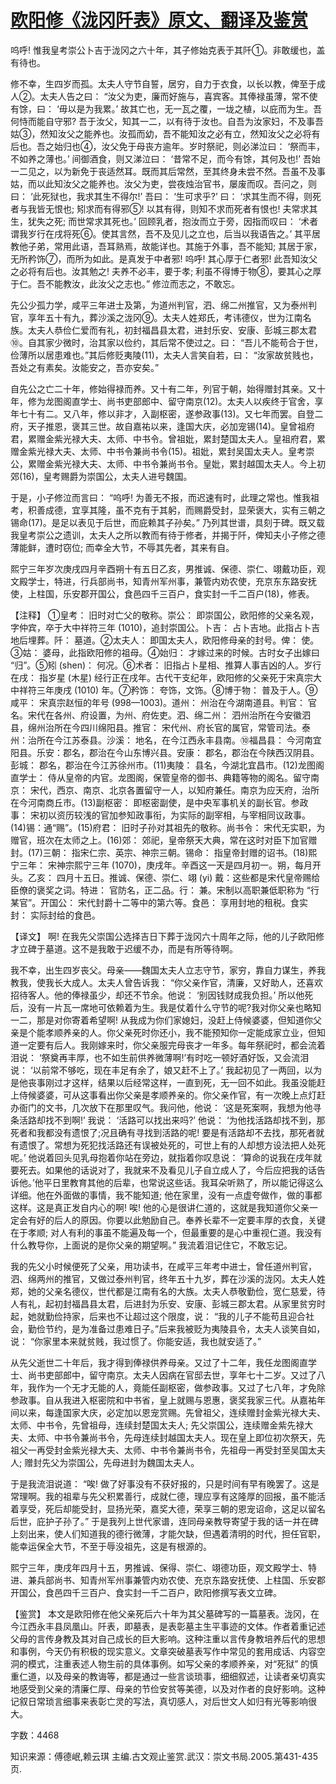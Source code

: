# [欧阳修《泷冈阡表》原文、翻译及鉴赏](https://www.vrrw.net/wx/14140.html)

呜呼! 惟我皇考崇公卜吉于泷冈之六十年，其子修始克表于其阡①。非敢缓也，盖有待也。

修不幸，生四岁而孤。太夫人守节自誓，居穷，自力于衣食，以长以教，俾至于成人②。太夫人告之曰： “汝父为吏，廉而好施与，喜宾客。其俸禄虽薄，常不使有馀，曰： ‘毋以是为我累。’ 故其亡也，无一瓦之覆，一垅之植，以庇而为生。吾何恃而能自守邪? 吾于汝父，知其一二，以有待于汝也。自吾为汝家妇，不及事吾姑③，然知汝父之能养也。汝孤而幼，吾不能知汝之必有立，然知汝父之必将有后也。吾之始归也④，汝父免于母丧方逾年。岁时祭祀，则必涕泣曰： ‘祭而丰，不如养之薄也。’ 间御酒食，则又涕泣曰： ‘昔常不足，而今有馀，其何及也!’ 吾始一二见之，以为新免于丧适然耳。既而其后常然，至其终身未尝不然。吾虽不及事姑，而以此知汝父之能养也。汝父为吏，尝夜烛治官书，屡废而叹。吾问之，则曰： ‘此死狱也，我求其生不得尔!’ 吾曰： ‘生可求乎?’ 曰： ‘求其生而不得，则死者与我皆无恨也; 矧求而有得邪⑤! 以其有得，则知不求而死者有恨也! 夫常求其生，犹失之死; 而世常求其死也。’ 回顾乳者，抱汝而立于旁，因指而叹曰： ‘术者谓我岁行在戌将死⑥。使其言然，吾不及见儿之立也，后当以我语告之。’ 其平居教他子弟，常用此语，吾耳熟焉，故能详也。其施于外事，吾不能知; 其居于家，无所矜饰⑦，而所为如此。是真发于中者邪! 呜呼! 其心厚于仁者邪! 此吾知汝父之必将有后也。汝其勉之! 夫养不必丰，要于孝; 利虽不得博于物⑧，要其心之厚于仁。吾不能教汝，此汝父之志也。” 修泣而志之，不敢忘。

先公少孤力学，咸平三年进士及第，为道州判官，泗、绵二州推官，又为泰州判官，享年五十有九，葬沙溪之泷冈⑨。太夫人姓郑氏，考讳德仪，世为江南名族。太夫人恭俭仁爱而有礼，初封福昌县太君，进封乐安、安康、彭城三郡太君⑩。自其家少微时，治其家以俭约，其后常不使过之。曰： “吾儿不能苟合于世，俭薄所以居患难也。”其后修贬夷陵(11)，太夫人言笑自若，曰： “汝家故贫贱也，吾处之有素矣。汝能安之，吾亦安矣。”

自先公之亡二十年，修始得禄而养。又十有二年，列官于朝，始得赠封其亲。又十年，修为龙图阁直学士、尚书吏部郎中、留守南京(12)。太夫人以疾终于官舍，享年七十有二。又八年，修以非才，入副枢密，遂参政事(13)。又七年而罢。自登二府，天子推恩，褒其三世。故自嘉祐以来，逢国大庆，必加宠锡(14)。皇曾祖府君，累赠金紫光禄大夫、太师、中书令。曾祖妣，累封楚国太夫人。皇祖府君，累赠金紫光禄大夫、太师、中书令兼尚书令(15)。祖妣，累封吴国太夫人。皇考崇公，累赠金紫光禄大夫、太师、中书令兼尚书令。皇妣，累封越国太夫人。今上初郊(16)，皇考赐爵为崇国公，太夫人进号魏国。

于是，小子修泣而言曰： “呜呼! 为善无不报，而迟速有时，此理之常也。惟我祖考，积善成德，宜享其隆，虽不克有于其躬，而赐爵受封，显荣褒大，实有三朝之锡命(17)。是足以表见于后世，而庇赖其子孙矣。” 乃列其世谱，具刻于碑。既又载我皇考崇公之遗训，太夫人之所以教而有待于修者，并揭于阡，俾知夫小子修之德薄能鲜，遭时窃位; 而幸全大节，不辱其先者，其来有自。

熙宁三年岁次庚戌四月辛酉朔十有五日乙亥，男推诚、保德、崇仁、翊戴功臣，观文殿学士，特进，行兵部尚书，知青州军州事，兼管内劝农使，充京东东路安抚使，上柱国，乐安郡开国公，食邑四千三百户，食实封一千二百户(18)，修表。



【注释】 ①皇考： 旧时对亡父的敬称。崇公： 即崇国公，欧阳修的父亲名观，字仲宾，卒于大中祥符三年 (1010)，追封崇国公。卜吉： 占卜吉地。此指占卜吉地后埋葬。阡： 墓道。②太夫人： 即国太夫人，欧阳修母亲的封号。俾： 使。③姑： 婆母，此指欧阳修的祖母。④始归： 才嫁过来的时候。古时女子出嫁曰 “归”。⑤矧 (shen)： 何况。⑥术者： 旧指占卜星相、推算人事吉凶的人。岁行在戌： 指岁星 (木星) 经行正在戌年。古代干支纪年，欧阳修的父亲死于宋真宗大中祥符三年庚戌 (1010) 年。⑦矜饰： 夸饰，文饰。⑧博于物： 普及于人。⑨咸平： 宋真宗赵恒的年号 (998—1003)。道州： 州治在今湖南道县。判官： 官名。宋代在各州、府设置，为州、府佐吏。泗、绵二州： 泗州治所在今安徽泗县，绵州治所在今四川绵阳县。推官： 宋代州、府长官的属官，常管司法。泰州：治所在今江苏泰县。沙溪： 地名，在今江西永丰县南。⑩福昌县： 今河南宜阳县。乐安：郡名，郡治在今山东博兴县。安康： 郡名，郡治在今陕西汉阴县。彭城： 郡名，郡治在今江苏徐州市。(11)夷陵： 县名，今湖北宜昌市。(12)龙图阁直学士： 侍从皇帝的内官。龙图阁，保管皇帝的御书、典籍等物的阁名。留守南京： 宋代，西京、南京、北京各置留守一人，以知府兼任。南京为应天府，治所在今河南商丘市。(13)副枢密： 即枢密副使，是中央军事机关的副长官。参政事： 宋初以资历较浅的官加参知政事衔，为实际的副宰相，与宰相同议政事。(14)锡：通“赐”。(15)府君： 旧时子孙对其祖先的敬称。尚书令： 宋代无实职，为赠官，班次在太师之上。(16)郊： 郊祀，皇帝祭天大典，常在这时对臣下加官赠封。(17)三朝： 指宋仁宗、英宗、神宗三朝。锡命： 指皇帝封赠的诏书。(18)熙宁三年： 宋神宗熙宁三年 (1070)，庚戌年。辛酉这一天是四月初一。朔，每月开头。乙亥： 四月十五日。推诚、保德、崇仁、翊 (yi) 戴：这些都是宋代皇帝赐给臣僚的褒奖之词。特进： 官防名，正二品。行： 兼。宋制以高职兼低职称为 “行某官”。开国公： 宋代封爵十二等中的第六等。食邑： 享用封地的租税。食实封： 实际封给的食邑。

【译文】 啊! 在我先父崇国公选择吉日下葬于泷冈六十周年之际，他的儿子欧阳修才立碑于墓道。这不是我敢于迟缓不办，而是有所等待啊。

我不幸，出生四岁丧父。母亲——魏国太夫人立志守节，家穷，靠自力谋生，养我教我，使我长大成人。太夫人曾告诉我： “你父亲作官，清廉，又好助人，还喜欢招待客人。他的俸禄虽少，却还不节余。他说： ‘别因钱财成我负担。’ 所以他死后，没有一片瓦一席地可依赖着为生。我是仗着什么守节的呢?我对你父亲也略知一二，那是对你寄着希望啊! 从我成为你们家媳妇，没赶上侍候婆婆，但知道你父亲是个能孝顺养亲的人。你父亲死时你还小，我不能预知你一定能成家立业，但知道一定要有后人。我刚嫁来时，你父亲服完母丧才一年多。每年祭祀时，都会流着泪说： ‘祭奠再丰厚，也不如生前供养微薄啊!’有时吃一顿好酒好饭，又会流泪说： ‘以前常不够吃，现在丰足有余了，娘又赶不上了。’ 我起初见了一两回，以为是他丧事刚过才这样，结果以后经常这样，一直到死，无一回不如此。我虽没能赶上侍候婆婆，可从这事看出你父亲是孝顺养亲的。你父亲作官，有一次晚上点灯赶办衙门的文书，几次放下在那里叹气。我问他，他说： ‘这是死案啊，我想为他寻条活路却找不到啊!’ 我说： ‘活路可以找出来吗?’ 他说： ‘为他找活路却找不到，那死者和我都没有遗恨了;况且确有寻找到活路的呢! 要是有活路却不去找，那死者就有遗恨了。常想为死犯找活路还有误被处死的，可世上有的人却想方设法把人处死呢。’ 他说着回头见乳母抱着你站在旁边，就指着你叹息说： ‘算命的说我在戌年就要死去。如果他的话说对了，我就来不及看见儿子自立成人了，今后应把我的话告诉他。’他平日里教育其他的后辈，也常说这些话。我耳朵听熟了，所以能记得这么详细。他在外面做的事情，我不能知道; 他在家里，没有一点虚夸做作，做的事都这样。这是真正发自内心的啊! 唉! 他的心是很讲仁道的，这就是我知道你父亲一定会有好的后人的原因。你要以此勉励自己。奉养长辈不一定要丰厚的衣食，关键在于孝顺; 对人有利的事虽不能遍及每一个，但最重要的是心中重视仁道。我没有什么教导你，上面说的是你父亲的期望啊。” 我流着泪记住它，不敢忘记。

我的先父小时候便死了父亲，用功读书，在咸平三年考中进士，曾任道州判官，泗、绵两州的推官，又做过泰州判官，终年五十九岁，葬在沙溪的泷冈。太夫人姓郑，她的父亲名德仪，世代都是江南有名的大族。太夫人恭敬勤俭，宽仁慈爱，待人有礼，起初封福昌县太君，后进封为乐安、安康、彭城三郡太君。从家里贫穷时起，她就勤俭持家，后来也不让超过这个限度，说： “我的儿子不能苟且迎合社会，勤俭节约，是为准备过患难日子。”后来我被贬为夷陵县令，太夫人谈笑自如，说： “你家里本来就贫贱，我过惯了。你能安适，我也就安适了。”

从先父逝世二十年后，我才得到俸禄供养母亲。又过了十二年，我任龙图阁直学士、尚书吏部郎中，留守南京。太夫人因病在官邸去世，享年七十二岁。又过了八年，我作为一个无才无能的人，竟能任副枢密，做参政事。又过了七八年，才免除参政事。自从我进入枢密院和中书省，皇上就赐与恩惠，褒奖我家三代。从嘉祐年间以来，每逢国家大庆，必定加以恩宠赏赐。先曾祖父，连续赠封金紫光禄大夫、太师、中书令，先曾祖母，连续封楚国太夫人; 先父崇国公，连续赠金紫先禄大夫、太师、中书令兼尚书令，先母连续封越国太夫人。现在皇上即位初次祭天，先祖父一再受封金紫光禄大夫、太师、中书令兼尚书令，先祖母一再受封至吴国太夫人; 赠封先父为崇国公，先母进封为魏国太夫人。

于是我流泪说道： “唉! 做了好事没有不获好报的，只是时间有早有晚罢了。这是常理啊。我的祖辈与先父积累善行，成就仁德，理应享有这隆厚的回报，虽不能活着享受，死后却能受封，显扬光荣，嘉奖大德，荣享三朝的恩宠诏命，这足以留名后世，庇护子孙了。” 于是我列上世代家谱，连同母亲教导寄望于我的话一并在碑上刻出来，使人们知道我的德行微薄，才能欠缺，但遇着清明的时代，担任官职，能幸运保全大节，不至于辱没祖先，这是有根源的。

熙宁三年，庚戌年四月十五，男推诚、保得、崇仁、翊德功臣，观文殿学士、特进、兼兵部尚书、知青州军州事兼管内劝农使、充京东路安抚使、上柱国、乐安郡开国公，食邑四千三百户、食实封一千二百户，欧阳修撰写表文立碑。

【鉴赏】 本文是欧阳修在他父亲死后六十年为其父墓碑写的一篇墓表。泷冈，在今江西永丰县凤凰山。阡表，即墓表，是表彰墓主生平事迹的文体。作者着重记述父母的言传身教及其对自己成长的巨大影响。这种注重以言传身教培养后代的思想和事例，今天仍有积极的现实意义。文章突破墓表写作中常见的套用成话、内容空洞的模式，注重表述人物生前的具体事例。如写父亲的孝顺养亲，对“死狱” 的慎重仁道，以及母亲的教诲等，都是通过一些言谈琐事，细细叙述，让读者亲切真实地感受到父亲的清廉仁厚、母亲的节俭安贫等美德，以及对作者的良好影响。这种记叙日常琐言细事来表彰亡灵的写法，真切感人，对后世文人如归有光等影响很大。

字数：4468

知识来源：傅德岷,赖云琪 主编.古文观止鉴赏.武汉：崇文书局.2005.第431-435页.

